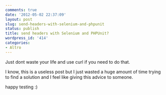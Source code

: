 ```yaml
---
comments: true
date: '2012-05-02 22:37:09'
layout: post
slug: send-headers-with-selenium-and-phpunit
status: publish
title: send headers with Selenium and PHPUnit?
wordpress_id: '414'
categories:
- Altro
---
```


Just dont waste your life and use curl if you need to do that.

I know, this is a useless post but I just wasted a huge amount of time trying to find a solution and I feel like giving this advice to someone.

happy testing :)
